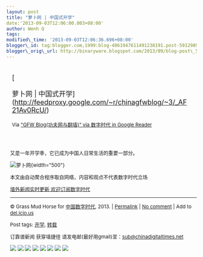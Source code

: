 ```yaml
--- 
layout: post 
title: "萝卜网 | 中国式开学" 
date:'2013-09-03T12:06:00.003+08:00' 
author: Wenh Q
tags:
modified\_time: '2013-09-03T12:06:36.696+08:00' 
blogger\_id: tag:blogger.com,1999:blog-4961947611491238191.post-5912989249174492905
blogger\_orig\_url: http://binaryware.blogspot.com/2013/09/blog-post\_5597.html
---
```

<div style="margin: 10px; padding: 5px;">

<div style="font-size: 18px;">

[

萝卜网 |
中国式开学](http://feedproxy.google.com/~r/chinagfwblog/~3/_AF21Av0RcU/)

</div>

<div style="font-size: 13px;">

Via ["GFW Blog(功夫网与翻墙)" via 数字时代 in Google
Reader](https://www.blogger.com/blogger.g?blogID=4961947611491238191&pli=1)

</div>

</div>

<div style="font-size: 13px; padding: 15px 0 10px 10px;">

又是一年开学季，它已成为中国人日常生活的重要一部分。

![萝卜网](http://h.90g.org/files/2013/09/02/6c46116a51552204d36a7bb9a96cbc3b.jpg){width="500"}

本文由自动聚合程序取自网络，内容和观点不代表数字时代立场

[墙外新闻实时更新 欢迎订阅数字时代](http://eepurl.com/mstlf)


------------------------------------------------------------------------

© Grass Mud Horse for
[中国数字时代](http://chinadigitaltimes.net/chinese), 2013. |
[Permalink](http://chinadigitaltimes.net/chinese/2013/09/%E8%90%9D%E5%8D%9C%E7%BD%91-%E4%B8%AD%E5%9B%BD%E5%BC%8F%E5%BC%80%E5%AD%A6/)
| [No
comment](http://chinadigitaltimes.net/chinese/2013/09/%E8%90%9D%E5%8D%9C%E7%BD%91-%E4%B8%AD%E5%9B%BD%E5%BC%8F%E5%BC%80%E5%AD%A6/#comments)
| Add to
[del.icio.us](http://del.icio.us/post?url=http://chinadigitaltimes.net/chinese/2013/09/%E8%90%9D%E5%8D%9C%E7%BD%91-%E4%B8%AD%E5%9B%BD%E5%BC%8F%E5%BC%80%E5%AD%A6/&title=%E8%90%9D%E5%8D%9C%E7%BD%91%20%7C%20%E4%B8%AD%E5%9B%BD%E5%BC%8F%E5%BC%80%E5%AD%A6)

Post tags:
[开学](http://chinadigitaltimes.net/chinese/tag/%E5%BC%80%E5%AD%A6/?category=10466),
[转载](http://chinadigitaltimes.net/chinese/tag/%E8%BD%AC%E8%BD%BD/?category=10466)

订靠谱新闻 获穿墙捷径
请发电邮(最好用gmail)至：sub@chinadigitaltimes.net

<div>

[![](http://feeds.feedburner.com/~ff/chinagfwblog?d=yIl2AUoC8zA)](http://feeds.feedburner.com/~ff/chinagfwblog?a=_AF21Av0RcU:K9TIqUG_9to:yIl2AUoC8zA)
[![](http://feeds.feedburner.com/~ff/chinagfwblog?i=_AF21Av0RcU:K9TIqUG_9to:-BTjWOF_DHI)](http://feeds.feedburner.com/~ff/chinagfwblog?a=_AF21Av0RcU:K9TIqUG_9to:-BTjWOF_DHI)
[![](http://feeds.feedburner.com/~ff/chinagfwblog?i=_AF21Av0RcU:K9TIqUG_9to:F7zBnMyn0Lo)](http://feeds.feedburner.com/~ff/chinagfwblog?a=_AF21Av0RcU:K9TIqUG_9to:F7zBnMyn0Lo)
[![](http://feeds.feedburner.com/~ff/chinagfwblog?i=_AF21Av0RcU:K9TIqUG_9to:V_sGLiPBpWU)](http://feeds.feedburner.com/~ff/chinagfwblog?a=_AF21Av0RcU:K9TIqUG_9to:V_sGLiPBpWU)
[![](http://feeds.feedburner.com/~ff/chinagfwblog?d=qj6IDK7rITs)](http://feeds.feedburner.com/~ff/chinagfwblog?a=_AF21Av0RcU:K9TIqUG_9to:qj6IDK7rITs)
[![](http://feeds.feedburner.com/~ff/chinagfwblog?d=l6gmwiTKsz0)](http://feeds.f%20%20%20eedburner.com/~ff/chinagfwblog?a=_AF21Av0RcU:K9TIqUG_9to:l6gmwiTKsz0)
[![](http://feeds.feedburner.com/~ff/chinagfwblog?i=_AF21Av0RcU:K9TIqUG_9to:gIN9vFwOqvQ)](http://feeds.feedburner.com/~ff/chinagfwblog?a=_AF21Av0RcU:K9TIqUG_9to:gIN9vFwOqvQ)
[![](http://feeds.feedburner.com/~ff/chinagfwblog?d=TzevzKxY174)](http://feeds.feedburner.com/~ff/chinagfwblog?a=_AF21Av0RcU:K9TIqUG_9to:TzevzKxY174)

</div>

</div>
